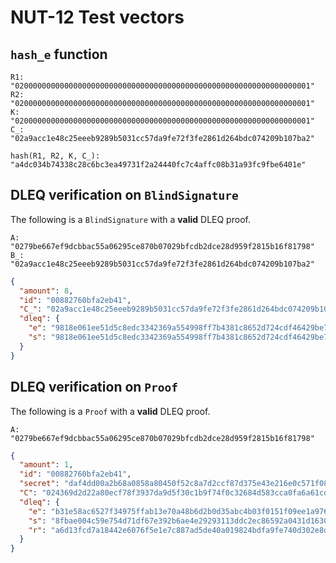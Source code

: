 # NUT-12 Test vectors

## `hash_e` function

```shell
R1: "020000000000000000000000000000000000000000000000000000000000000001"
R2: "020000000000000000000000000000000000000000000000000000000000000001"
K: "020000000000000000000000000000000000000000000000000000000000000001"
C_: "02a9acc1e48c25eeeb9289b5031cc57da9fe72f3fe2861d264bdc074209b107ba2"
```

```shell
hash(R1, R2, K, C_): "a4dc034b74338c28c6bc3ea49731f2a24440fc7c4affc08b31a93fc9fbe6401e"
```

## DLEQ verification on `BlindSignature`

The following is a `BlindSignature` with a **valid** DLEQ proof.

```shell
A: "0279be667ef9dcbbac55a06295ce870b07029bfcdb2dce28d959f2815b16f81798"
B_: "02a9acc1e48c25eeeb9289b5031cc57da9fe72f3fe2861d264bdc074209b107ba2"
```

```json
{
  "amount": 8,
  "id": "00882760bfa2eb41",
  "C_": "02a9acc1e48c25eeeb9289b5031cc57da9fe72f3fe2861d264bdc074209b107ba2",
  "dleq": {
    "e": "9818e061ee51d5c8edc3342369a554998ff7b4381c8652d724cdf46429be73d9",
    "s": "9818e061ee51d5c8edc3342369a554998ff7b4381c8652d724cdf46429be73da"
  }
}
```

## DLEQ verification on `Proof`

The following is a `Proof` with a **valid** DLEQ proof.

```shell
A: "0279be667ef9dcbbac55a06295ce870b07029bfcdb2dce28d959f2815b16f81798"
```

```json
{
  "amount": 1,
  "id": "00882760bfa2eb41",
  "secret": "daf4dd00a2b68a0858a80450f52c8a7d2ccf87d375e43e216e0c571f089f63e9",
  "C": "024369d2d22a80ecf78f3937da9d5f30c1b9f74f0c32684d583cca0fa6a61cdcfc",
  "dleq": {
    "e": "b31e58ac6527f34975ffab13e70a48b6d2b0d35abc4b03f0151f09ee1a9763d4",
    "s": "8fbae004c59e754d71df67e392b6ae4e29293113ddc2ec86592a0431d16306d8",
    "r": "a6d13fcd7a18442e6076f5e1e7c887ad5de40a019824bdfa9fe740d302e8d861"
  }
}
```
